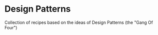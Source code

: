 # Design Patterns
Collection of recipes based on the ideas of Design Patterns (the "Gang Of Four") 

